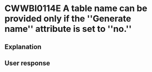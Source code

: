 # CWWBI0114E A table name can be provided only if the ''Generate name'' attribute is set to ''no.''

## Explanation

## User response